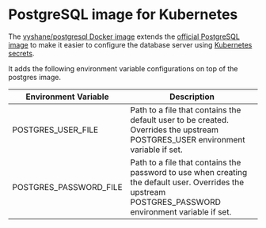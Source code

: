# PostgreSQL image for Kubernetes

The [vyshane/postgresql Docker image](https://hub.docker.com/r/vyshane/postgresql/) extends the [official PostgreSQL image](https://hub.docker.com/_/postgres/) to make it easier to configure the database server using [Kubernetes secrets](http://kubernetes.io/v1.1/docs/user-guide/secrets.html).

It adds the following environment variable configurations on top of the postgres image.

Environment Variable | Description
--- | ---
POSTGRES_USER_FILE | Path to a file that contains the default user to be created. Overrides the upstream POSTGRES_USER environment variable if set.
POSTGRES_PASSWORD_FILE |  Path to a file that contains the password to use when creating the default user. Overrides the upstream POSTGRES_PASSWORD environment variable if set.
